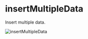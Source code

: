 # insertMultipleData
Insert multiple data.

![insertMultipleData](https://user-images.githubusercontent.com/43521892/102701073-fa979180-4231-11eb-97ca-f3ad63f3d2bf.png)
